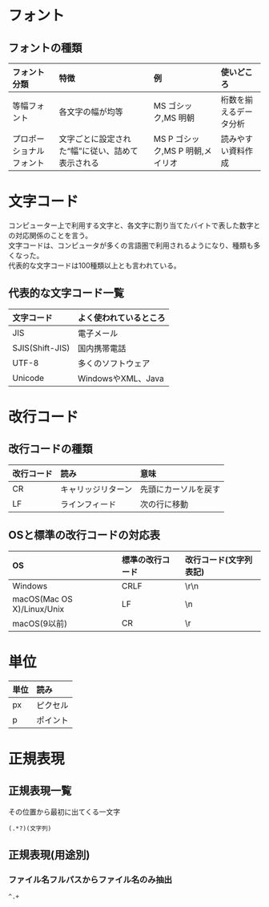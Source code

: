 # フォント
## フォントの種類
|フォント分類|特徴|例|使いどころ|
|:--|:--|:--|:--|
|等幅フォント|各文字の幅が均等|MS ゴシック,MS 明朝|桁数を揃えるデータ分析|
|プロポーショナルフォント|文字ごとに設定された“幅”に従い、詰めて表示される|MS P ゴシック,MS P 明朝,メイリオ|読みやすい資料作成|

# 文字コード
コンピューター上で利用する文字と、各文字に割り当てたバイトで表した数字との対応関係のことを言う。\
文字コードは、コンピュータが多くの言語圏で利用されるようになり、種類も多くなった。\
代表的な文字コードは100種類以上とも言われている。
## 代表的な文字コード一覧
|文字コード|よく使われているところ|
|:--|:--|
|JIS|電子メール|
|SJIS(Shift-JIS)|国内携帯電話|
|UTF-8|多くのソフトウェア|
|Unicode|WindowsやXML、Java|
# 改行コード
## 改行コードの種類
|改行コード|読み|意味|
|:--|:--|:--|
|CR|キャリッジリターン|先頭にカーソルを戻す|
|LF|ラインフィード|次の行に移動|
## OSと標準の改行コードの対応表
|OS|標準の改行コード|改行コード(文字列表記)|
|:--|:--|:--|
|Windows|CRLF|\r\n|
|macOS(Mac OS X)/Linux/Unix|LF|\n|
|macOS(9以前)|CR|\r|
# 単位
|単位|読み|
|:--|:--|
|px|ピクセル|
|p|ポイント|

# 正規表現
## 正規表現一覧
その位置から最初に出てくる一文字
~~~
(.*?)(文字列)
~~~
## 正規表現(用途別)
### ファイル名フルパスからファイル名のみ抽出
```
^.+
```
